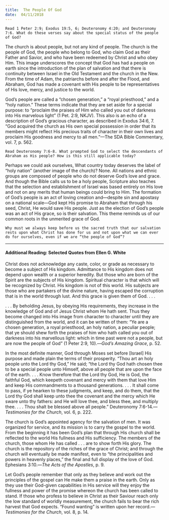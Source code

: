 ```yaml
---
title:  The People Of God
date:  04/11/2018
---
```


`Read 1 Peter 2:9; Exodus 19:5, 6; Deuteronomy 4:20; and Deuteronomy 7:6. What do these verses say about the special status of the people of God?`

The church is about people, but not any kind of people. The church is the people of God, the people who belong to God, who claim God as their Father and Savior, and who have been redeemed by Christ and who obey Him. This image underscores the concept that God has had a people on earth since the introduction of the plan of salvation and that there is continuity between Israel in the Old Testament and the church in the New. From the time of Adam, the patriarchs before and after the Flood, and Abraham, God has made a covenant with His people to be representatives of His love, mercy, and justice to the world.

God’s people are called a “chosen generation,” a “royal priesthood,” and a “holy nation.” These terms indicate that they are set aside for a special purpose: to “proclaim the praises of Him who called you out of darkness into His marvelous light” (1 Pet. 2:9, NKJV). This also is an echo of a description of God’s gracious character, as described in Exodus 34:6, 7. “God acquired the church as His own special possession in order that its members might reflect His precious traits of character in their own lives and proclaim His goodness and mercy to all men.”—The SDA Bible Commentary, vol. 7, p. 562.

`Read Deuteronomy 7:6-8. What prompted God to select the descendants of Abraham as His people? How is this still applicable today?`

Perhaps we could ask ourselves, What country today deserves the label of “holy nation” (another image of the church)? None. All nations and ethnic groups are composed of people who do not deserve God’s love and grace. And though the Bible calls us to be a holy people, Scripture also teaches that the selection and establishment of Israel was based entirely on His love and not on any merits that human beings could bring to Him. The formation of God’s people is an act of loving creation and—despite sin and apostasy on a national scale—God kept His promise to Abraham that through his seed, Christ, He would save His people. Just as the election of God’s people was an act of His grace, so is their salvation. This theme reminds us of our common roots in the unmerited grace of God.

`Why must we always keep before us the sacred truth that our salvation rests upon what Christ has done for us and not upon what we can ever do for ourselves, even if we are “the people of God”?`

---

#### Additional Reading: Selected Quotes from Ellen G. White

Christ does not acknowledge any caste, color, or grade as necessary to become a subject of His kingdom. Admittance to His kingdom does not depend upon wealth or a superior heredity. But those who are born of the Spirit are the subjects of His kingdom. Spiritual character is that which will be recognized by Christ. His kingdom is not of this world. His subjects are those who are partakers of the divine nature, having escaped the corruption that is in the world through lust. And this grace is given them of God. . . . 

. . . By beholding Jesus, by obeying His requirements, they increase in the knowledge of God and of Jesus Christ whom He hath sent. Thus they become changed into His image from character to character until they are distinguished from the world, and it can be written of them: “Ye are a chosen generation, a royal priesthood, an holy nation, a peculiar people; that ye should shew forth the praises of him who hath called you out of darkness into his marvellous light: which in time past were not a people, but are now the people of God” (1 Peter 2:9, 10).—_God’s Amazing Grace_, p. 52. 

In the most definite manner, God through Moses set before [Israel] His purpose and made plain the terms of their prosperity. “Thou art an holy people unto the Lord thy God,” He said; “the Lord thy God hath chosen thee to be a special people unto Himself, above all people that are upon the face of the earth. . . . Know therefore that the Lord thy God, He is God, the faithful God, which keepeth covenant and mercy with them that love Him and keep His commandments to a thousand generations. . . . It shall come to pass, if ye hearken to these judgments, and keep, and do them, that the Lord thy God shall keep unto thee the covenant and the mercy which He sware unto thy fathers: and He will love thee, and bless thee, and multiply thee. . . . Thou shalt be blessed above all people.” Deuteronomy 7:6-14.—_Testimonies for the Church_, vol. 6, p. 222. 

The church is God’s appointed agency for the salvation of men. It was organized for service, and its mission is to carry the gospel to the world. From the beginning it has been God’s plan that through His church shall be reflected to the world His fullness and His sufficiency. The members of the church, those whom He has called . . . are to show forth His glory. The church is the repository of the riches of the grace of Christ; and through the church will eventually be made manifest, even to “the principalities and powers in heavenly places,” the final and full display of the love of God. Ephesians 3:10.—_The Acts of the Apostles_, p. 9.

Let God’s people remember that only as they believe and work out the principles of the gospel can He make them a praise in the earth. Only as they use their God-given capabilities in His service will they enjoy the fullness and power of the promise whereon the church has been called to stand. If those who profess to believe in Christ as their Saviour reach only the low standard of worldly measurement, the church fails to bear the rich harvest that God expects. “Found wanting” is written upon her record.—_Testimonies for the Church_, vol. 8, p. 14.